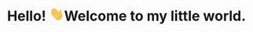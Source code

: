 <h1 align="center">Hello! <img src="https://raw.githubusercontent.com/ABSphreak/ABSphreak/master/gifs/Hi.gif" width="30px">Welcome to my little world.</h1>

